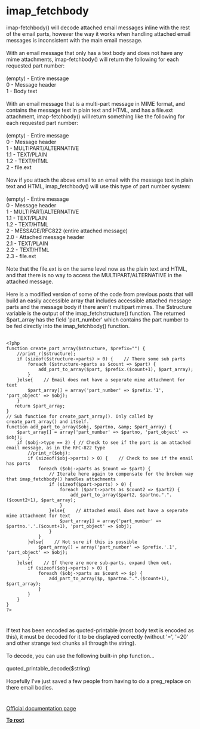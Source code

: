# imap_fetchbody



imap-fetchbody() will decode attached email messages inline with the rest of the email parts, however the way it works when handling attached email messages is inconsistent with the main email message.<br><br>With an email message that only has a text body and does not have any mime attachments, imap-fetchbody() will return the following for each requested part number:<br><br>(empty) - Entire message<br>0 - Message header<br>1 - Body text<br><br>With an email message that is a multi-part message in MIME format, and contains the message text in plain text and HTML, and has a file.ext attachment, imap-fetchbody() will return something like the following for each requested part number:<br><br>(empty) - Entire message<br>0 - Message header<br>1 - MULTIPART/ALTERNATIVE<br>1.1 - TEXT/PLAIN<br>1.2 - TEXT/HTML<br>2 - file.ext<br><br>Now if you attach the above email to an email with the message text in plain text and HTML, imap_fetchbody() will use this type of part number system:<br><br>(empty) - Entire message<br>0 - Message header<br>1 - MULTIPART/ALTERNATIVE<br>1.1 - TEXT/PLAIN<br>1.2 - TEXT/HTML<br>2 - MESSAGE/RFC822 (entire attached message)<br>2.0 - Attached message header<br>2.1 - TEXT/PLAIN<br>2.2 - TEXT/HTML<br>2.3 - file.ext<br><br>Note that the file.ext is on the same level now as the plain text and HTML, and that there is no way to access the MULTIPART/ALTERNATIVE in the attached message.<br><br>Here is a modified version of some of the code from previous posts that will build an easily accessible array that includes accessible attached message parts and the message body if there aren&apos;t multipart mimes.  The $structure variable is the output of the imap_fetchstructure() function.  The returned $part_array has the field &apos;part_number&apos; which contains the part number to be fed directly into the imap_fetchbody() function.<br><br>

```
<?php
function create_part_array($structure, $prefix="") {
    //print_r($structure);
    if (sizeof($structure->parts) > 0) {    // There some sub parts
        foreach ($structure->parts as $count => $part) {
            add_part_to_array($part, $prefix.($count+1), $part_array);
        }
    }else{    // Email does not have a seperate mime attachment for text
        $part_array[] = array('part_number' => $prefix.'1', 'part_object' => $obj);
    }
   return $part_array;
}
// Sub function for create_part_array(). Only called by create_part_array() and itself. 
function add_part_to_array($obj, $partno, &amp; $part_array) {
    $part_array[] = array('part_number' => $partno, 'part_object' => $obj);
    if ($obj->type == 2) { // Check to see if the part is an attached email message, as in the RFC-822 type
        //print_r($obj);
        if (sizeof($obj->parts) > 0) {    // Check to see if the email has parts
            foreach ($obj->parts as $count => $part) {
                // Iterate here again to compensate for the broken way that imap_fetchbody() handles attachments
                if (sizeof($part->parts) > 0) {
                    foreach ($part->parts as $count2 => $part2) {
                        add_part_to_array($part2, $partno.".".($count2+1), $part_array);
                    }
                }else{    // Attached email does not have a seperate mime attachment for text
                    $part_array[] = array('part_number' => $partno.'.'.($count+1), 'part_object' => $obj);
                }
            }
        }else{    // Not sure if this is possible
            $part_array[] = array('part_number' => $prefix.'.1', 'part_object' => $obj);
        }
    }else{    // If there are more sub-parts, expand them out.
        if (sizeof($obj->parts) > 0) {
            foreach ($obj->parts as $count => $p) {
                add_part_to_array($p, $partno.".".($count+1), $part_array);
            }
        }
    }
}
?>
```
  

#

If text has been encoded as quoted-printable (most body text is encoded as this), it must be decoded for it to be displayed correctly (without &apos;=&apos;, &apos;=20&apos; and other strange text chunks all through the string).<br><br>To decode, you can use the following built-in php function...<br><br>quoted_printable_decode($string)<br><br>Hopefully I&apos;ve just saved a few people from having to do a preg_replace on there email bodies.  

#

[Official documentation page](https://www.php.net/manual/en/function.imap-fetchbody.php)

**[To root](/README.md)**